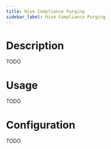 ```yaml
---
title: Hive Compliance Purging
sidebar_label: Hive Compliance Purging
---
```


# Description

TODO

# Usage

TODO

# Configuration

TODO
